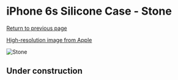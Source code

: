 # iPhone 6s Silicone Case - Stone

[Return to previous page](/iphone_6)

[High-resolution image from Apple](https://store.storeimages.cdn-apple.com/8756/as-images.apple.com/is/MKY42?wid=4500&hei=4500&fmt=png)

<div style="width: 512px"><img src="/almost_uncompressed/MKY42.webp" alt="Stone"></div>

## Under construction
